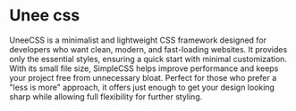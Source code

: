 # Unee css
UneeCSS is a minimalist and lightweight CSS framework designed for developers who want clean, modern, and fast-loading websites. It provides only the essential styles, ensuring a quick start with minimal customization. With its small file size, SimpleCSS helps improve performance and keeps your project free from unnecessary bloat. Perfect for those who prefer a "less is more" approach, it offers just enough to get your design looking sharp while allowing full flexibility for further styling.






